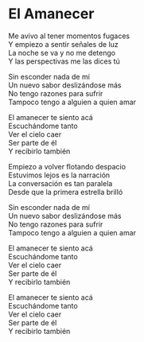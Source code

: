 # El Amanecer  

Me avivo al tener momentos fugaces  
Y empiezo a sentir señales de luz  
La noche se va y no me detengo  
Y las perspectivas me las dices tú  

Sin esconder nada de mí  
Un nuevo sabor deslizándose más  
No tengo razones para sufrir  
Tampoco tengo a alguien a quien amar  

El amanecer te siento acá  
Escuchándome tanto  
Ver el cielo caer  
Ser parte de él  
Y recibirlo también  

Empiezo a volver flotando despacio  
Estuvimos lejos es la narración  
La conversación es tan paralela  
Desde que la primera estrella brilló  

Sin esconder nada de mí  
Un nuevo sabor deslizándose más  
No tengo razones para sufrir  
Tampoco tengo a alguien a quien amar  

El amanecer te siento acá  
Escuchándome tanto  
Ver el cielo caer  
Ser parte de él  
Y recibirlo también  

El amanecer te siento acá  
Escuchándome tanto  
Ver el cielo caer  
Ser parte de él  
Y recibirlo también  
